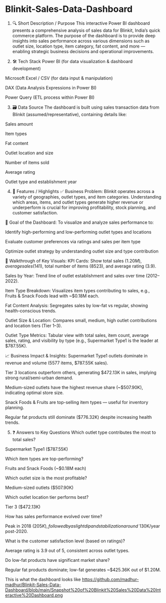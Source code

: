 # Blinkit-Sales-Data-Dashboard
1. 🔍 Short Description / Purpose
This interactive Power BI dashboard presents a comprehensive analysis of sales data for Blinkit, India’s quick commerce platform. The purpose of the dashboard is to provide deep insights into sales performance across various dimensions such as outlet size, location type, item category, fat content, and more — enabling strategic business decisions and operational improvements.

2. 🛠 Tech Stack
Power BI (for data visualization & dashboard development)

Microsoft Excel / CSV (for data input & manipulation)

DAX (Data Analysis Expressions in Power BI)

Power Query (ETL process within Power BI)

3. 🗃 Data Source
The dashboard is built using sales transaction data from Blinkit (assumed/representative), containing details like:

Sales amount

Item types

Fat content

Outlet location and size

Number of items sold

Average rating

Outlet type and establishment year

4. 🌟 Features / Highlights
✅ Business Problem:
Blinkit operates across a variety of geographies, outlet types, and item categories. Understanding which areas, items, and outlet types generate higher revenue or underperform is crucial for improving profitability, stock planning, and customer satisfaction.

🎯 Goal of the Dashboard:
To visualize and analyze sales performance to:

Identify high-performing and low-performing outlet types and locations

Evaluate customer preferences via ratings and sales per item type

Optimize outlet strategy by understanding outlet size and type contribution

🧭 Walkthrough of Key Visuals:
KPI Cards: Show total sales ($1.20M), average sales ($141), total number of items (8523), and average rating (3.9).

Sales by Year: Trend line of outlet establishment and sales over time (2012–2022).

Item Type Breakdown: Visualizes item types contributing to sales, e.g., Fruits & Snack Foods lead with ~$0.18M each.

Fat Content Analysis: Segregates sales by low-fat vs regular, showing health-conscious trends.

Outlet Size & Location: Compares small, medium, high outlet contributions and location tiers (Tier 1–3).

Outlet Type Metrics: Tabular view with total sales, item count, average sales, rating, and visibility by type (e.g., Supermarket Type1 is the leader at $787.55K).

📈 Business Impact & Insights:
Supermarket Type1 outlets dominate in revenue and volume (5577 items, $787.55K sales).

Tier 3 locations outperform others, generating $472.13K in sales, implying strong rural/semi-urban demand.

Medium-sized outlets have the highest revenue share (~$507.90K), indicating optimal store size.

Snack Foods & Fruits are top-selling item types — useful for inventory planning.

Regular fat products still dominate ($776.32K) despite increasing health trends.

5. ❓ Answers to Key Questions
Which outlet type contributes the most to total sales?

Supermarket Type1 ($787.55K)

Which item types are top-performing?

Fruits and Snack Foods (~$0.18M each)

Which outlet size is the most profitable?

Medium-sized outlets ($507.90K)

Which outlet location tier performs best?

Tier 3 ($472.13K)

How has sales performance evolved over time?

Peak in 2018 ($205K), followed by a slight dip and stabilization around ~$130K/year post-2020.

What is the customer satisfaction level (based on ratings)?

Average rating is 3.9 out of 5, consistent across outlet types.

Do low-fat products have significant market share?

Regular fat products dominate; low-fat generates ~$425.36K out of $1.20M.

This is what the dashboard looks like 
https://github.com/madhur-madhur/Blinkit-Sales-Data-Dashboard/blob/main/Snapshot%20of%20Blinkit%20Sales%20Data%20Interactive%20Dashboard.png
